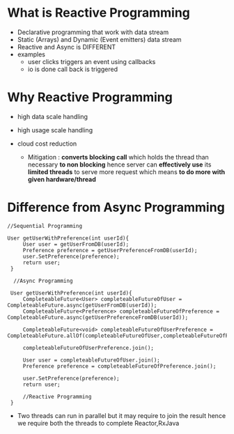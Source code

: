 # What is Reactive Programming

  - Declarative programming that work with data stream
  - Static (Arrays) and Dynamic (Event emitters) data stream
  - Reactive and Async is DIFFERENT
  - examples 
      - user clicks triggers an event using callbacks
      - io is done call back is triggered

# Why Reactive Programming

  - high data scale handling
  - high usage scale handling
  - cloud cost reduction

      - Mitigation : **converts blocking call** which holds the thread than necessary **to non blocking** hence server can **effectively use** its **limited threads** to serve more request
                     which means **to do more with given hardware/thread**

# Difference from Async Programming
 
 ```
 //Sequential Programming
 
 User getUserWithPreference(int userId){
      User user = getUserFromDB(userId);
      Preference preference = getUserPreferenceFromDB(userId);
      user.SetPreference(preference);
      return user;
  }
  
   //Async Programming
   
  User getUserWithPreference(int userId){
      CompleteableFuture<User> completeableFutureOfUser = CompleteableFuture.async(getUserFromDB(userId));
      CompleteableFuture<Preference> completeableFutureOfPreference = CompleteableFuture.async(getUserPreferenceFromDB(userId));
      
      CompleteableFuture<void> completeableFutureOfUserPreference = CompleteableFuture.allOf(completeableFutureOfUser,completeableFutureOfPreference);
      
      completeableFutureOfUserPreference.join();
      
      User user = completeableFutureOfUser.join();
      Preference preference = completeableFutureOfPreference.join();
      
      user.SetPreference(preference);
      return user;
      
      //Reactive Programming
  }
 ```
  - Two threads can run in parallel but it may require to join the result hence we  require both the threads to complete
Reactor,RxJava
